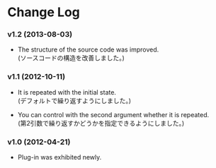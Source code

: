 # Change Log

### v1.2 (2013-08-03)
+ The structure of the source code was improved.  
  (ソースコードの構造を改善しました。)


### v1.1 (2012-10-11)
+ It is repeated with the initial state.  
  (デフォルトで繰り返すようにしました。)

+ You can control with the second argument whether it is repeated.  
  (第2引数で繰り返すかどうかを指定できるようにしました。)


### v1.0 (2012-04-21)
+ Plug-in was exhibited newly.
